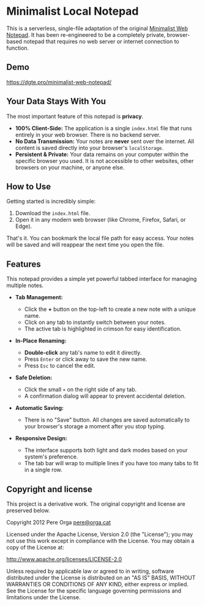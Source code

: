 # Minimalist Local Notepad

This is a serverless, single-file adaptation of the original [Minimalist Web Notepad](https://github.com/andyg2/minimalist-web-notepad). It has been re-engineered to be a completely private, browser-based notepad that requires no web server or internet connection to function.

## Demo

<https://dgte.pro/minimalist-web-notepad/>

## Your Data Stays With You

The most important feature of this notepad is **privacy**.

* **100% Client-Side:** The application is a single `index.html` file that runs entirely in your web browser. There is no backend server.
* **No Data Transmission:** Your notes are **never** sent over the internet. All content is saved directly into your browser's `localStorage`.
* **Persistent & Private:** Your data remains on your computer within the specific browser you used. It is not accessible to other websites, other browsers on your machine, or anyone else.

## How to Use

Getting started is incredibly simple:

1. Download the `index.html` file.
2. Open it in any modern web browser (like Chrome, Firefox, Safari, or Edge).

That's it. You can bookmark the local file path for easy access. Your notes will be saved and will reappear the next time you open the file.

## Features

This notepad provides a simple yet powerful tabbed interface for managing multiple notes.

* **Tab Management:**
  * Click the **+** button on the top-left to create a new note with a unique name.
  * Click on any tab to instantly switch between your notes.
  * The active tab is highlighted in crimson for easy identification.

* **In-Place Renaming:**
  * **Double-click** any tab's name to edit it directly.
  * Press `Enter` or click away to save the new name.
  * Press `Esc` to cancel the edit.

* **Safe Deletion:**
  * Click the small `×` on the right side of any tab.
  * A confirmation dialog will appear to prevent accidental deletion.

* **Automatic Saving:**
  * There is no "Save" button. All changes are saved automatically to your browser's storage a moment after you stop typing.

* **Responsive Design:**
  * The interface supports both light and dark modes based on your system's preference.
  * The tab bar will wrap to multiple lines if you have too many tabs to fit in a single row.

## Copyright and license

This project is a derivative work. The original copyright and license are preserved below.

Copyright 2012 Pere Orga <pere@orga.cat>

Licensed under the Apache License, Version 2.0 (the "License");
you may not use this work except in compliance with the License.
You may obtain a copy of the License at:

   <http://www.apache.org/licenses/LICENSE-2.0>

Unless required by applicable law or agreed to in writing, software
distributed under the License is distributed on an "AS IS" BASIS,
WITHOUT WARRANTIES OR CONDITIONS OF ANY KIND, either express or implied.
See the License for the specific language governing permissions and
limitations under the License.
